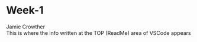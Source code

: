 # Week-1
Jamie Crowther  
This is where the info written at the TOP (ReadMe) area of VSCode appears
